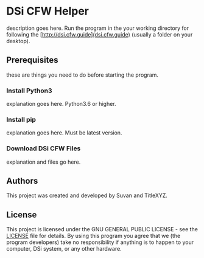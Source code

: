# DSi CFW Helper
description goes here. Run the program in the your working directory for following the [http://dsi.cfw.guide](dsi.cfw.guide) (usually a folder on your desktop). 
## Prerequisites
these are things you need to do before starting the program.
### Install Python3
explanation goes here. Python3.6 or higher.
### Install pip
explanation goes here. Must be latest version.
### Download DSi CFW Files
explanation and files go here.
## Authors
This project was created and developed by Suvan and TitleXYZ.
## License
This project is licensed under the GNU GENERAL PUBLIC LICENSE - see the [LICENSE](LICENSE) file for details.
By using this program you agree that we (the program developers) take no responsibility if anything is to happen to your computer, DSi system, or any other hardware. 
